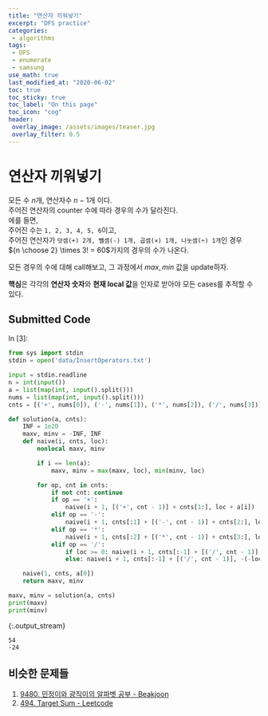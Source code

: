 ```yaml
---
title: "연산자 끼워넣기"
excerpt: "DFS practice"
categories:
 - algorithms
tags:
 - DFS
 - enumerate
 - samsung
use_math: true
last_modified_at: "2020-06-02"
toc: true
toc_sticky: true
toc_label: "On this page"
toc_icon: "cog"
header:
 overlay_image: /assets/images/teaser.jpg
 overlay_filter: 0.5
---
```


# 연산자 끼워넣기

모든 수 $n$개, 연산자수 $n - 1$개 이다. <br>
주어진 연산자의 counter 수에 따라 경우의 수가 달라진다. <br>
에를 들면, <br>
주어진 수는 `1, 2, 3, 4, 5, 6`이고, <br>
주어진 연산자가 `덧셈(+) 2개, 뺄셈(-) 1개, 곱셈(×) 1개, 나눗셈(÷) 1개`인 경우 <br>
${n \choose 2} \times 3! = 60$가지의 경우의 수가 나온다.

모든 경우의 수에 대해 call해보고, 그 과정에서 $max, min$ 값을 update하자. <br>

**핵심**은 각각의 **연산자 숫자**와 **현재 local 값**을 인자로 받아야 모든 cases를 추적할 수 있다. 

## Submitted Code

<div class="prompt input_prompt">
In&nbsp;[3]:
</div>

<div class="input_area" markdown="1">

```python
from sys import stdin
stdin = open('data/InsertOperators.txt')

input = stdin.readline
n = int(input())
a = list(map(int, input().split()))
nums = list(map(int, input().split()))
cnts = [('+', nums[0]), ('-', nums[1]), ('*', nums[2]), ('/', nums[3])]

def solution(a, cnts):
    INF = 1e20
    maxv, minv = -INF, INF
    def naive(i, cnts, loc):
        nonlocal maxv, minv

        if i == len(a):
            maxv, minv = max(maxv, loc), min(minv, loc)

        for op, cnt in cnts:
            if not cnt: continue
            if op == '+':
                naive(i + 1, [('+', cnt - 1)] + cnts[1:], loc + a[i])
            elif op == '-':
                naive(i + 1, cnts[:1] + [('-', cnt - 1)] + cnts[2:], loc - a[i])
            elif op == '*':
                naive(i + 1, cnts[:2] + [('*', cnt - 1)] + cnts[3:], loc * a[i])
            elif op == '/':
                if loc >= 0: naive(i + 1, cnts[:-1] + [('/', cnt - 1)], loc // a[i])
                else: naive(i + 1, cnts[:-1] + [('/', cnt - 1)], -(-loc // a[i]))

    naive(1, cnts, a[0])
    return maxv, minv

maxv, minv = solution(a, cnts)
print(maxv)
print(minv)
```

</div>

{:.output_stream}

```
54
-24

```

## 비슷한 문제들

1. [9480. 민정이와 광직이의 알파벳 공부 - Beakjoon ](https://sungwookyoo.github.io/algorithms/AlphabetStudy/)
2. [494. Target Sum - Leetcode](https://sungwookyoo.github.io/algorithms/TargetSum/)
